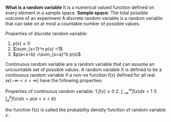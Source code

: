 **What is a random variable**
It is a numerical valued function defined on every element in a sample space.
**Sample space:** The total possible outcome of an experiment
A discrete random variable is a random variable that can take on at most a countable number of possible values.

Properties of discrete random variable:
1. $p(x) \geq 0$
2. $\sum_{x=1}^n p(x) =1$ 
3. $p(a<x<b) =\sum_{x=a}^b p(x)$

Continuous random variable are a random variable that can assume an uncountable set of possible values. A random variable X is defined to be a continuous random variable if a non-ve function f(x) defined for all real $x \epsilon (-\infty <x <\infty)$ have the following properties:

Properties of continuous random variable:
1.$f(x) \geq 0$
2. $\int_{-\infty}^{\infty} f(x) dx = 1$
3. $\int_{a}^{b} f(x) dx = p(a<x<b)$

the function f(x) is called the probability density function of random variable x.
